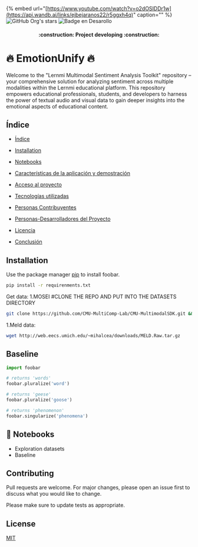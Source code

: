 
{% embed url="[https://www.youtube.com/watch?v=o2dOSIDDr1w](https://api.wandb.ai/links/ejbejaranos22/r5ggxh4q)" caption="" %}
![GitHub Org's stars](https://img.shields.io/github/stars/EjbejaranosAI?style=social)
![Badge en Desarollo](https://img.shields.io/badge/STATUS-EN%20DESAROLLO-green)


<h4 align="center">
:construction: Project developing :construction:
</h4>



# 🔥 EmotionUnify 🔥

Welcome to the "Lernmi Multimodal Sentiment Analysis Toolkit" repository – your comprehensive solution for analyzing sentiment across multiple modalities within the Lernmi educational platform. This repository empowers educational professionals, students, and developers to harness the power of textual audio and visual data to gain deeper insights into the emotional aspects of educational content.


## Índice

* [Índice](#índice)

* [Installation](#Installation)

* [Notebooks](#Notbooks)

* [Características de la aplicación y demostración](#Características-de-la-aplicación-y-demostración)

* [Acceso al proyecto](#acceso-proyecto)

* [Tecnologías utilizadas](#tecnologías-utilizadas)

* [Personas Contribuyentes](#personas-contribuyentes)

* [Personas-Desarrolladores del Proyecto](#personas-desarrolladores)

* [Licencia](#licencia)

* [Conclusión](#conclusión)




## Installation

Use the package manager [pip](https://pip.pypa.io/en/stable/) to install foobar.

```bash
pip install -r requirenments.txt
```

Get data:
1.MOSEI     #CLONE THE REPO AND PUT INTO THE DATASETS DIRECTORY

```BASH
git clone https://github.com/CMU-MultiComp-Lab/CMU-MultimodalSDK.git && mv CMU-MultimodalSDK src/datasets/

```

1.Meld data:
```bash
wget http://web.eecs.umich.edu/~mihalcea/downloads/MELD.Raw.tar.gz
```

## Baseline

```python
import foobar

# returns 'words'
foobar.pluralize('word')

# returns 'geese'
foobar.pluralize('goose')

# returns 'phenomenon'
foobar.singularize('phenomena')
```
## 🐙 Notebooks 
- Exploration datasets
- Baseline

## Contributing

Pull requests are welcome. For major changes, please open an issue first
to discuss what you would like to change.

Please make sure to update tests as appropriate.

## License

[MIT](https://choosealicense.com/licenses/mit/)
